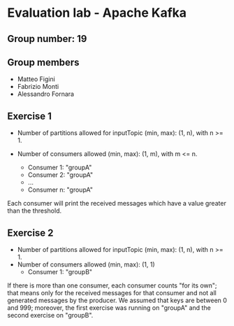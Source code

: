 # Evaluation lab - Apache Kafka

## Group number: 19

## Group members

- Matteo Figini
- Fabrizio Monti
- Alessandro Fornara

## Exercise 1

- Number of partitions allowed for inputTopic (min, max): (1, n), with n >= 1.

- Number of consumers allowed (min, max): (1, m), with m <= n.
    - Consumer 1: "groupA"
    - Consumer 2: "groupA"
    - ...
    - Consumer n: "groupA"

Each consumer will print the received messages which have a value greater than the threshold. 

## Exercise 2

- Number of partitions allowed for inputTopic (min, max): (1, n), with n >= 1.
- Number of consumers allowed (min, max): (1, 1)
    - Consumer 1: "groupB"

If there is more than one consumer, each consumer counts "for its own"; that means only for the received messages for 
that consumer and not all generated messages by the producer.
We assumed that keys are between 0 and 999; moreover, the first exercise was running on "groupA" and the second exercise 
on "groupB".
